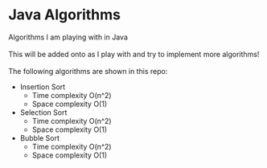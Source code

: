 # Java Algorithms
Algorithms I am playing with in Java<br/><br/>
This will be added onto as I play with and try to implement more algorithms!<br/><br/>
The following algorithms are shown in this repo:<br/>
- Insertion Sort<br/>
  - Time complexity O(n^2)<br/>
  - Space complexity O(1)<br/>
- Selection Sort<br/>
  - Time complexity O(n^2)<br/>
  - Space complexity O(1)<br/>
- Bubble Sort<br/>
  - Time complexity O(n^2)<br/>
  - Space complexity O(1)<br/>
